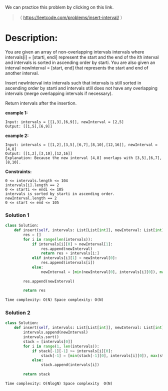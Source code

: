 We can practice this problem by clicking on this link.
>（ https://leetcode.com/problems/insert-interval/ ）
# Description:
 <p> You are given an array of non-overlapping intervals intervals where intervals[i] = [starti, endi] represent the start and the end of the ith interval and intervals is sorted in ascending order by starti. You are also given an interval newInterval = [start, end] that represents the start and end of another interval.

Insert newInterval into intervals such that intervals is still sorted in ascending order by starti and intervals still does not have any overlapping intervals (merge overlapping intervals if necessary).

Return intervals after the insertion. </p> 

**example 1:**
```
Input: intervals = [[1,3],[6,9]], newInterval = [2,5]
Output: [[1,5],[6,9]]
```

**example 2:**
```
Input: intervals = [[1,2],[3,5],[6,7],[8,10],[12,16]], newInterval = [4,8]
Output: [[1,2],[3,10],[12,16]]
Explanation: Because the new interval [4,8] overlaps with [3,5],[6,7],[8,10].
```

**Constraints:**
```
0 <= intervals.length <= 104
intervals[i].length == 2
0 <= starti <= endi <= 105
intervals is sorted by starti in ascending order.
newInterval.length == 2
0 <= start <= end <= 105
```

 ### Solution 1

```Python
class Solution:
    def insert(self, intervals: List[List[int]], newInterval: List[int]) -> List[List[int]]:
        res = []
        for i in range(len(intervals)):
            if intervals[i][0] > newInterval[1]:
                res.append(newInterval)
                return res + intervals[i:]
            elif intervals[i][1] < newInterval[0]:
                res.append(intervals[i])
            else:
                newInterval = [min(newInterval[0], intervals[i][0]), max(newInterval[1], intervals[i][1])]
        
        res.append(newInterval)
        
        return res
        
Time complexity: O(N) Space complexity: O(N)
```

 ### Solution 2

```Python
class Solution:
    def insert(self, intervals: List[List[int]], newInterval: List[int]) -> List[List[int]]:
        intervals.append(newInterval)
        intervals.sort()
        stack = [intervals[0]]
        for i in range(1, len(intervals)):
            if stack[-1][-1] >= intervals[i][0]:
                stack[-1] = [min(stack[-1][0], intervals[i][0]), max(stack[-1][-1], intervals[i][1])]
            else:
                stack.append(intervals[i])
        
        return stack
    
Time complexity: O(NlogN) Space complexity  O(N)
```
